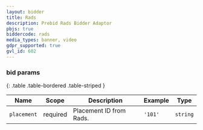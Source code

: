 ```yaml
---
layout: bidder
title: Rads
description: Prebid Rads Bidder Adaptor
pbjs: true
biddercode: rads
media_types: banner, video 
gdpr_supported: true
gvl_id: 602
---
```



### bid params

{: .table .table-bordered .table-striped }

| Name          | Scope    | Description                                                                | Example                | Type            |
|---------------|----------|----------------------------------------------------------------------------|------------------------|-----------------|
| `placement`   | required | Placement ID from Rads.                                                    | `'101'`                  | `string`        |
